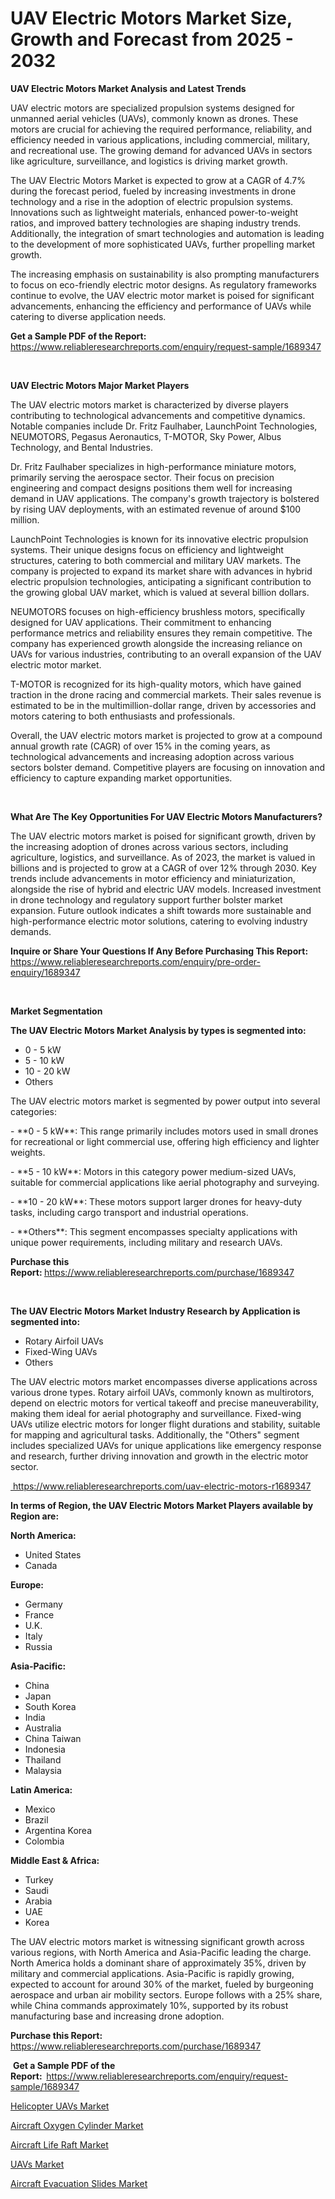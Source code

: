 <p><h1>UAV Electric Motors Market Size, Growth and Forecast from 2025 - 2032</h1></p><p><strong>UAV Electric Motors Market Analysis and Latest Trends</strong></p>
<p><p>UAV electric motors are specialized propulsion systems designed for unmanned aerial vehicles (UAVs), commonly known as drones. These motors are crucial for achieving the required performance, reliability, and efficiency needed in various applications, including commercial, military, and recreational use. The growing demand for advanced UAVs in sectors like agriculture, surveillance, and logistics is driving market growth.</p><p>The UAV Electric Motors Market is expected to grow at a CAGR of 4.7% during the forecast period, fueled by increasing investments in drone technology and a rise in the adoption of electric propulsion systems. Innovations such as lightweight materials, enhanced power-to-weight ratios, and improved battery technologies are shaping industry trends. Additionally, the integration of smart technologies and automation is leading to the development of more sophisticated UAVs, further propelling market growth.</p><p>The increasing emphasis on sustainability is also prompting manufacturers to focus on eco-friendly electric motor designs. As regulatory frameworks continue to evolve, the UAV electric motor market is poised for significant advancements, enhancing the efficiency and performance of UAVs while catering to diverse application needs.</p></p>
<p><strong>Get a Sample PDF of the Report:&nbsp;</strong> <a href="https://www.reliableresearchreports.com/enquiry/request-sample/1689347?utm_campaign=38&utm_medium=2&utm_source=Github&utm_content=ia&utm_term=17022025&utm_id=uav-electric-motors">https://www.reliableresearchreports.com/enquiry/request-sample/1689347</a></p>
<p>&nbsp;</p>
<p><strong>UAV Electric Motors Major Market Players</strong></p>
<p><p>The UAV electric motors market is characterized by diverse players contributing to technological advancements and competitive dynamics. Notable companies include Dr. Fritz Faulhaber, LaunchPoint Technologies, NEUMOTORS, Pegasus Aeronautics, T-MOTOR, Sky Power, Albus Technology, and Bental Industries.</p><p>Dr. Fritz Faulhaber specializes in high-performance miniature motors, primarily serving the aerospace sector. Their focus on precision engineering and compact designs positions them well for increasing demand in UAV applications. The company's growth trajectory is bolstered by rising UAV deployments, with an estimated revenue of around $100 million.</p><p>LaunchPoint Technologies is known for its innovative electric propulsion systems. Their unique designs focus on efficiency and lightweight structures, catering to both commercial and military UAV markets. The company is projected to expand its market share with advances in hybrid electric propulsion technologies, anticipating a significant contribution to the growing global UAV market, which is valued at several billion dollars.</p><p>NEUMOTORS focuses on high-efficiency brushless motors, specifically designed for UAV applications. Their commitment to enhancing performance metrics and reliability ensures they remain competitive. The company has experienced growth alongside the increasing reliance on UAVs for various industries, contributing to an overall expansion of the UAV electric motor market.</p><p>T-MOTOR is recognized for its high-quality motors, which have gained traction in the drone racing and commercial markets. Their sales revenue is estimated to be in the multimillion-dollar range, driven by accessories and motors catering to both enthusiasts and professionals.</p><p>Overall, the UAV electric motors market is projected to grow at a compound annual growth rate (CAGR) of over 15% in the coming years, as technological advancements and increasing adoption across various sectors bolster demand. Competitive players are focusing on innovation and efficiency to capture expanding market opportunities.</p></p>
<p>&nbsp;</p>
<p><strong>What Are The Key Opportunities For UAV Electric Motors Manufacturers?</strong></p>
<p><p>The UAV electric motors market is poised for significant growth, driven by the increasing adoption of drones across various sectors, including agriculture, logistics, and surveillance. As of 2023, the market is valued in billions and is projected to grow at a CAGR of over 12% through 2030. Key trends include advancements in motor efficiency and miniaturization, alongside the rise of hybrid and electric UAV models. Increased investment in drone technology and regulatory support further bolster market expansion. Future outlook indicates a shift towards more sustainable and high-performance electric motor solutions, catering to evolving industry demands.</p></p>
<p><strong>Inquire or Share Your Questions If Any Before Purchasing This Report:</strong> <a href="https://www.reliableresearchreports.com/enquiry/pre-order-enquiry/1689347?utm_campaign=38&utm_medium=2&utm_source=Github&utm_content=ia&utm_term=17022025&utm_id=uav-electric-motors">https://www.reliableresearchreports.com/enquiry/pre-order-enquiry/1689347</a></p>
<p>&nbsp;</p>
<p><strong>Market Segmentation</strong></p>
<p><strong>The UAV Electric Motors Market Analysis by types is segmented into:</strong></p>
<p><ul><li>0 - 5 kW</li><li>5 - 10 kW</li><li>10 - 20 kW</li><li>Others</li></ul></p>
<p><p>The UAV electric motors market is segmented by power output into several categories: </p><p>- **0 - 5 kW**: This range primarily includes motors used in small drones for recreational or light commercial use, offering high efficiency and lighter weights. </p><p>- **5 - 10 kW**: Motors in this category power medium-sized UAVs, suitable for commercial applications like aerial photography and surveying.</p><p>- **10 - 20 kW**: These motors support larger drones for heavy-duty tasks, including cargo transport and industrial operations.</p><p>- **Others**: This segment encompasses specialty applications with unique power requirements, including military and research UAVs.</p></p>
<p><strong>Purchase this Report:&nbsp;</strong><a href="https://www.reliableresearchreports.com/purchase/1689347?utm_campaign=38&utm_medium=2&utm_source=Github&utm_content=ia&utm_term=17022025&utm_id=uav-electric-motors">https://www.reliableresearchreports.com/purchase/1689347</a></p>
<p>&nbsp;</p>
<p><strong>The UAV Electric Motors Market Industry Research by Application is segmented into:</strong></p>
<p><ul><li>Rotary Airfoil UAVs</li><li>Fixed-Wing UAVs</li><li>Others</li></ul></p>
<p><p>The UAV electric motors market encompasses diverse applications across various drone types. Rotary airfoil UAVs, commonly known as multirotors, depend on electric motors for vertical takeoff and precise maneuverability, making them ideal for aerial photography and surveillance. Fixed-wing UAVs utilize electric motors for longer flight durations and stability, suitable for mapping and agricultural tasks. Additionally, the "Others" segment includes specialized UAVs for unique applications like emergency response and research, further driving innovation and growth in the electric motor sector.</p></p>
<p><a href="https://www.reliableresearchreports.com/uav-electric-motors-r1689347?utm_campaign=38&utm_medium=2&utm_source=Github&utm_content=ia&utm_term=17022025&utm_id=uav-electric-motors">&nbsp;https://www.reliableresearchreports.com/uav-electric-motors-r1689347</a></p>
<p><strong>In terms of Region, the UAV Electric Motors Market Players available by Region are:</strong></p>
<p>
    <p> <strong> North America: </strong>
        <ul>
            <li>United States</li>
            <li>Canada</li>
        </ul>
        </p> 
    <p> <strong> Europe: </strong>
        <ul>
            <li>Germany</li>
            <li>France</li>
            <li>U.K.</li>
            <li>Italy</li>
            <li>Russia</li>
        </ul>
        </p> 
    <p> <strong> Asia-Pacific: </strong>
        <ul>
            <li>China</li>
            <li>Japan</li>
            <li>South Korea</li>
            <li>India</li>
            <li>Australia</li>
            <li>China Taiwan</li>
            <li>Indonesia</li>
            <li>Thailand</li>
            <li>Malaysia</li>
        </ul>
        </p> 
    <p> <strong> Latin America: </strong>
        <ul>
            <li>Mexico</li>
            <li>Brazil</li>
            <li>Argentina Korea</li>
            <li>Colombia</li>
        </ul>
        </p> 
    <p> <strong> Middle East & Africa: </strong>
        <ul>
            <li>Turkey</li>
            <li>Saudi</li>
            <li>Arabia</li>
            <li>UAE</li>
            <li>Korea</li>
        </ul>
    </p>
    </p>
<p><p>The UAV electric motors market is witnessing significant growth across various regions, with North America and Asia-Pacific leading the charge. North America holds a dominant share of approximately 35%, driven by military and commercial applications. Asia-Pacific is rapidly growing, expected to account for around 30% of the market, fueled by burgeoning aerospace and urban air mobility sectors. Europe follows with a 25% share, while China commands approximately 10%, supported by its robust manufacturing base and increasing drone adoption.</p></p>
<p><strong>Purchase this Report: </strong><a href="https://www.reliableresearchreports.com/purchase/1689347?utm_campaign=38&utm_medium=2&utm_source=Github&utm_content=ia&utm_term=17022025&utm_id=uav-electric-motors">https://www.reliableresearchreports.com/purchase/1689347</a></p>
<p>&nbsp;<strong>Get a Sample PDF of the Report:&nbsp;&nbsp;</strong><a href="https://www.reliableresearchreports.com/enquiry/request-sample/1689347?utm_campaign=38&utm_medium=2&utm_source=Github&utm_content=ia&utm_term=17022025&utm_id=uav-electric-motors">https://www.reliableresearchreports.com/enquiry/request-sample/1689347</a></p>
<p><strong></strong></p>
<p><p><a href="https://github.com/tsiteymargat/Market-Research-Report-List-1/blob/main/helicopter-uavs-market.md?utm_campaign=38&utm_medium=2&utm_source=Github&utm_content=ia&utm_term=17022025&utm_id=uav-electric-motors">Helicopter UAVs Market</a></p><p><a href="https://github.com/duscarajlha/Market-Research-Report-List-1/blob/main/aircraft-oxygen-cylinder-market.md?utm_campaign=38&utm_medium=2&utm_source=Github&utm_content=ia&utm_term=17022025&utm_id=uav-electric-motors">Aircraft Oxygen Cylinder Market</a></p><p><a href="https://github.com/ariyilmelzar/Market-Research-Report-List-1/blob/main/aircraft-life-raft-market.md?utm_campaign=38&utm_medium=2&utm_source=Github&utm_content=ia&utm_term=17022025&utm_id=uav-electric-motors">Aircraft Life Raft Market</a></p><p><a href="https://github.com/boluluhabeel/Market-Research-Report-List-1/blob/main/uavs-market.md?utm_campaign=38&utm_medium=2&utm_source=Github&utm_content=ia&utm_term=17022025&utm_id=uav-electric-motors">UAVs Market</a></p><p><a href="https://github.com/zurubting/Market-Research-Report-List-1/blob/main/aircraft-evacuation-slides-market.md?utm_campaign=38&utm_medium=2&utm_source=Github&utm_content=ia&utm_term=17022025&utm_id=uav-electric-motors">Aircraft Evacuation Slides Market</a></p></p>
